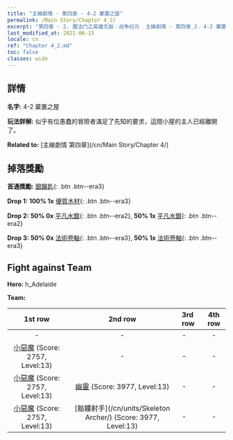 ```yaml
---
title: "主線劇情 - 第四章 - 4-2 棄置之屋"
permalink: /Main Story/Chapter 4_2/
excerpt: "第四章 - 2. 魔法门之英雄无敌：战争纪元  主線劇情 - 第四章_2. 4-2 棄置之屋"
last_modified_at: 2021-06-15
locale: cn
ref: "Chapter 4_2.md"
toc: false
classes: wide
---
```


## 詳情

 **名字:** 4-2 棄置之屋

 **玩法詳解:** 似乎有位愚蠢的冒險者滿足了先知的要求，這間小屋的主人已經離開了。

 **Related to:** [主線劇情 第四章](/cn/Main Story/Chapter 4/)

## 掉落獎勵

 **首通獎勵:** [銀鑰匙](/cn/Items/con_693/){: .btn .btn--era3}

 **Drop 1:** **100% 1x** [優質木材](/cn/Items/mat_13/){: .btn .btn--era3}

 **Drop 2:** **50% 0x** [平凡水銀](/cn/Items/mat_8/){: .btn .btn--era2}, **50% 1x** [平凡水銀](/cn/Items/mat_8/){: .btn .btn--era2}

 **Drop 3:** **50% 0x** [法術卷軸](/cn/Items/con_694/){: .btn .btn--era3}, **50% 1x** [法術卷軸](/cn/Items/con_694/){: .btn .btn--era3}


## Fight against Team
 **Hero:** h_Adelaide

 **Team:**


  | 1st row | 2nd row | 3rd row | 4th row |
  |:----:|:----:|:----|:----:|
  | - | - | - | - |
  | [小惡魔](/cn/units/Imp/) (Score: 2757, Level:13)  | - | - | - |
  | [小惡魔](/cn/units/Imp/) (Score: 2757, Level:13)  | [幽靈](/cn/units/Wight/) (Score: 3977, Level:13)  | - | - |
  | [小惡魔](/cn/units/Imp/) (Score: 2757, Level:13)  | [骷髏射手](/cn/units/Skeleton Archer/) (Score: 3977, Level:13)  | - | - |


